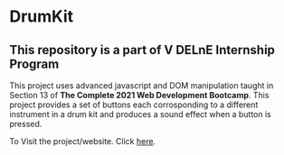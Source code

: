 # DrumKit

This repository is a part of V DELnE Internship Program
--------------

This project uses advanced javascript and DOM manipulation taught in Section 13 of **The Complete 2021 Web Development Bootcamp**. This project provides a set of buttons each corrosponding to a different instrument in a drum kit and produces a sound effect when a button is pressed.

To Visit the project/website. Click [here](https://dvvanjari-d19.github.io/DrumKit/index.html).
